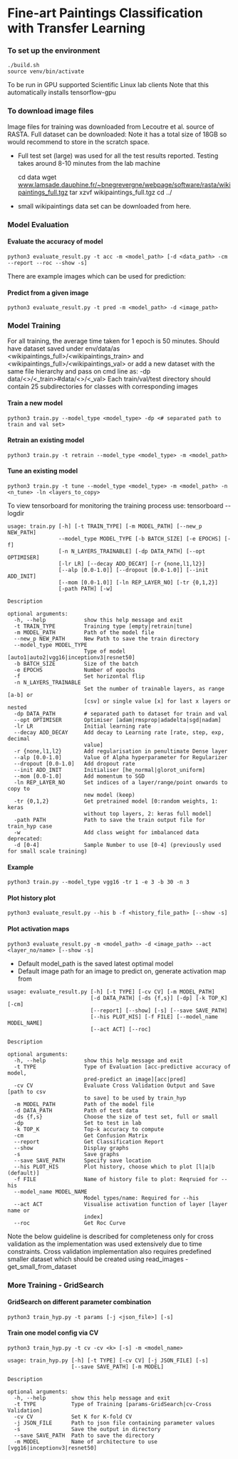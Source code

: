 # Fine-art Paintings Classification with Transfer Learning

### To set up the environment
    ./build.sh
    source venv/bin/activate
To be run in GPU supported Scientific Linux lab clients
Note that this automatically installs tensorflow-gpu

### To download image files
Image files for training was downloaded from Lecoutre et al. source of RASTA. Full dataset can be downloaded:
Note it has a total size of 18GB so would recommend to store in the scratch space.
* Full test set (large) was used for all the test results reported. Testing takes around 8-10 minutes from the lab machine

  cd data
  wget www.lamsade.dauphine.fr/~bnegrevergne/webpage/software/rasta/wikipaintings_full.tgz
  tar xzvf wikipaintings_full.tgz
  cd ../

* small wikipaintings data set can be downloaded from here.




### Model Evaluation
#### Evaluate the accuracy of model
    python3 evaluate_result.py -t acc -m <model_path> [-d <data_path> -cm --report --roc --show -s]
There are example images which can be used for prediction:


#### Predict from a given image
    python3 evaluate_result.py -t pred -m <model_path> -d <image_path>

### Model Training
For all training, the average time taken for 1 epoch is 50 minutes.
Should have dataset saved under env/data/as <wikipaintings_full>/<wikipaintings_train> and <wikipaintings_full>/<wikipaintings_val>
or add a new dataset with the same file hierarchy and pass on cmd line as:
    -dp data/<>/<\_train>#data/<>/<\_val>
Each train/val/test directory should contain 25 subdirectories for classes with corresponding images

#### Train a new model
    python3 train.py --model_type <model_type> -dp <# separated path to train and val set>
#### Retrain an existing model
    python3 train.py -t retrain --model_type <model_type> -m <model_path>
#### Tune an existing model
    python3 train.py -t tune --model_type <model_type> -m <model_path> -n <n_tune> -ln <layers_to_copy>


To view tensorboard for monitoring the training process use:
    tensorboard --logdir <path>


````
usage: train.py [-h] [-t TRAIN_TYPE] [-m MODEL_PATH] [--new_p NEW_PATH]
                --model_type MODEL_TYPE [-b BATCH_SIZE] [-e EPOCHS] [-f]
                [-n N_LAYERS_TRAINABLE] [-dp DATA_PATH] [--opt OPTIMISER]
                [-lr LR] [--decay ADD_DECAY] [-r {none,l1,l2}]
                [--alp [0.0-1.0]] [--dropout [0.0-1.0]] [--init ADD_INIT]
                [--mom [0.0-1.0]] [-ln REP_LAYER_NO] [-tr {0,1,2}]
                [-path PATH] [-w]

Description

optional arguments:
  -h, --help            show this help message and exit
  -t TRAIN_TYPE         Training type [empty|retrain|tune]
  -m MODEL_PATH         Path of the model file
  --new_p NEW_PATH      New Path to save the train directory
  --model_type MODEL_TYPE
                        Type of model [auto1|auto2|vgg16|inceptionv3|resnet50]
  -b BATCH_SIZE         Size of the batch
  -e EPOCHS             Number of epochs
  -f                    Set horizontal flip
  -n N_LAYERS_TRAINABLE
                        Set the number of trainable layers, as range [a-b] or
                        [csv] or single value [x] for last x layers or nested
  -dp DATA_PATH         # separated path to dataset for train and val
  --opt OPTIMISER       Optimiser [adam|rmsprop|adadelta|sgd|nadam]
  -lr LR                Initial learning rate
  --decay ADD_DECAY     Add decay to Learning rate [rate, step, exp, decimal
                        value]
  -r {none,l1,l2}       Add regularisation in penultimate Dense layer
  --alp [0.0-1.0]       Value of Alpha hyperparameter for Regularizer
  --dropout [0.0-1.0]   Add dropout rate
  --init ADD_INIT       Initialiser [he_normal|glorot_uniform]
  --mom [0.0-1.0]       Add momentum to SGD
  -ln REP_LAYER_NO      Set indices of a layer/range/point onwards to copy to
                        new model (keep)
  -tr {0,1,2}           Get pretrained model [0:random weights, 1: keras
                        without top layers, 2: keras full model]
  -path PATH            Path to save the train output file for train_hyp case
  -w                    Add class weight for imbalanced data
deprecated:
  -d [0-4]              Sample Number to use [0-4] (previously used for small scale training)
````
#### Example
    python3 train.py --model_type vgg16 -tr 1 -e 3 -b 30 -n 3


#### Plot history plot
    python3 evaluate_result.py --his b -f <history_file_path> [--show -s]
#### Plot activation maps
    python3 evaluate_result.py -m <model_path> -d <image_path> --act <layer_no/name> [--show -s]

* Default model_path is the saved latest optimal model
* Default image path for an image to predict on, generate activation map from

```
usage: evaluate_result.py [-h] [-t TYPE] [-cv CV] [-m MODEL_PATH]
                          [-d DATA_PATH] [-ds {f,s}] [-dp] [-k TOP_K] [-cm]
                          [--report] [--show] [-s] [--save SAVE_PATH]
                          [--his PLOT_HIS] [-f FILE] [--model_name MODEL_NAME]
                          [--act ACT] [--roc]

Description

optional arguments:
  -h, --help            show this help message and exit
  -t TYPE               Type of Evaluation [acc-predictive accuracy of model,
                        pred-predict an image][acc|pred]
  -cv CV                Evaluate Cross Validation Output and Save [path to csv
                        to save] to be used by train_hyp
  -m MODEL_PATH         Path of the model file
  -d DATA_PATH          Path of test data
  -ds {f,s}             Choose the size of test set, full or small
  -dp                   Set to test in lab
  -k TOP_K              Top-k accuracy to compute
  -cm                   Get Confusion Matrix
  --report              Get Classification Report
  --show                Display graphs
  -s                    Save graphs
  --save SAVE_PATH      Specify save location
  --his PLOT_HIS        Plot history, choose which to plot [l|a|b (default)]
  -f FILE               Name of history file to plot: Reqruied for --his
  --model_name MODEL_NAME
                        Model types/name: Required for --his
  --act ACT             Visualise activation function of layer [layer name or
                        index]
  --roc                 Get Roc Curve
```

Note the below guideline is described for completeness only for cross validation as the implementation
was used extensively due to time constraints. Cross validation implementation also requires predefined smaller dataset
which should be created using read_images - get_small_from_dataset

### More Training - GridSearch
#### GridSearch on different parameter combination
    python3 train_hyp.py -t params [-j <json_file>] [-s]
#### Train one model config via CV
    python3 train_hyp.py -t cv -cv <k> [-s] -m <model_name>

```
usage: train_hyp.py [-h] [-t TYPE] [-cv CV] [-j JSON_FILE] [-s]
                    [--save SAVE_PATH] [-m MODEL]

Description

optional arguments:
  -h, --help        show this help message and exit
  -t TYPE           Type of Training [params-GridSearch|cv-Cross Validation]
  -cv CV            Set K for K-fold CV
  -j JSON_FILE      Path to json file containing parameter values
  -s                Save the output in directory
  --save SAVE_PATH  Path to save the directory
  -m MODEL          Name of architecture to use [vgg16|inceptionv3|resnet50]
```
